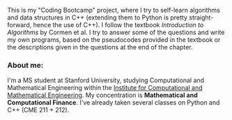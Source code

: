 This is my "Coding Bootcamp" project, where I try to self-learn algorithms and data structures in C++ (extending them to Python is pretty straight-forward, hence the use of C++). I follow the textbook *Introduction to Algorithms* by Cormen et al. I try to answer some of the questions and write my own programs, based on the pseudocodes provided in the textbook or the descriptions given in the questions at the end of the chapter.

### About me:
I'm a MS student at Stanford University, studying Computational and Mathematical Engineering within the [Institute for Computational and Mathematical Engineering](www.icme.stanford.com). My concentration is __Mathematical and Computational Finance__. I've already taken several classes on Python and C++ (CME 211 + 212).
